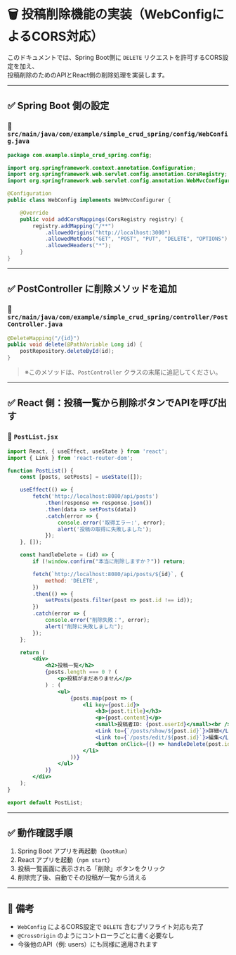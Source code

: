 # 🗑️ 投稿削除機能の実装（WebConfigによるCORS対応）

このドキュメントでは、Spring Boot側に `DELETE` リクエストを許可するCORS設定を加え、  
投稿削除のためのAPIとReact側の削除処理を実装します。

---

## ✅ Spring Boot 側の設定

### 📁 `src/main/java/com/example/simple_crud_spring/config/WebConfig.java`

```java
package com.example.simple_crud_spring.config;

import org.springframework.context.annotation.Configuration;
import org.springframework.web.servlet.config.annotation.CorsRegistry;
import org.springframework.web.servlet.config.annotation.WebMvcConfigurer;

@Configuration
public class WebConfig implements WebMvcConfigurer {

    @Override
    public void addCorsMappings(CorsRegistry registry) {
        registry.addMapping("/**")
            .allowedOrigins("http://localhost:3000")
            .allowedMethods("GET", "POST", "PUT", "DELETE", "OPTIONS")
            .allowedHeaders("*");
    }
}
```

---

## ✅ PostController に削除メソッドを追加

### 📁 `src/main/java/com/example/simple_crud_spring/controller/PostController.java`

```java
@DeleteMapping("/{id}")
public void delete(@PathVariable Long id) {
    postRepository.deleteById(id);
}
```

> ※このメソッドは、`PostController` クラスの末尾に追記してください。

---

## ✅ React 側：投稿一覧から削除ボタンでAPIを呼び出す

### 📁 `PostList.jsx`

```jsx
import React, { useEffect, useState } from 'react';
import { Link } from 'react-router-dom';

function PostList() {
    const [posts, setPosts] = useState([]);

    useEffect(() => {
        fetch('http://localhost:8080/api/posts')
            .then(response => response.json())
            .then(data => setPosts(data))
            .catch(error => {
                console.error('取得エラー:', error);
                alert('投稿の取得に失敗しました');
            });
    }, []);

    const handleDelete = (id) => {
        if (!window.confirm("本当に削除しますか？")) return;

        fetch(`http://localhost:8080/api/posts/${id}`, {
            method: 'DELETE',
        })
        .then(() => {
            setPosts(posts.filter(post => post.id !== id));
        })
        .catch(error => {
            console.error("削除失敗：", error);
            alert("削除に失敗しました");
        });
    };

    return (
        <div>
            <h2>投稿一覧</h2>
            {posts.length === 0 ? (
                <p>投稿がまだありません</p>
            ) : (
                <ul>
                    {posts.map(post => (
                        <li key={post.id}>
                            <h3>{post.title}</h3>
                            <p>{post.content}</p>
                            <small>投稿者ID: {post.userId}</small><br />
                            <Link to={`/posts/show/${post.id}`}>詳細</Link>{' '}
                            <Link to={`/posts/edit/${post.id}`}>編集</Link>{' '}
                            <button onClick={() => handleDelete(post.id)}>削除</button>
                        </li>
                    ))}
                </ul>
            )}
        </div>
    );
}

export default PostList;
```

---

## ✅ 動作確認手順

1. Spring Boot アプリを再起動（`bootRun`）
2. React アプリを起動（`npm start`）
3. 投稿一覧画面に表示される「削除」ボタンをクリック
4. 削除完了後、自動でその投稿が一覧から消える

---

## 🎀 備考

- `WebConfig` によるCORS設定で `DELETE` 含むプリフライト対応も完了
- `@CrossOrigin` のようにコントローラごとに書く必要なし
- 今後他のAPI（例: users）にも同様に適用されます

